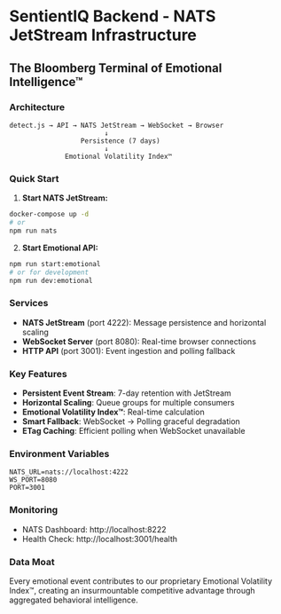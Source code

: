 # SentientIQ Backend - NATS JetStream Infrastructure

## The Bloomberg Terminal of Emotional Intelligence™

### Architecture

```
detect.js → API → NATS JetStream → WebSocket → Browser
                        ↓
                  Persistence (7 days)
                        ↓
              Emotional Volatility Index™
```

### Quick Start

1. **Start NATS JetStream:**
```bash
docker-compose up -d
# or
npm run nats
```

2. **Start Emotional API:**
```bash
npm run start:emotional
# or for development
npm run dev:emotional
```

### Services

- **NATS JetStream** (port 4222): Message persistence and horizontal scaling
- **WebSocket Server** (port 8080): Real-time browser connections
- **HTTP API** (port 3001): Event ingestion and polling fallback

### Key Features

- **Persistent Event Stream**: 7-day retention with JetStream
- **Horizontal Scaling**: Queue groups for multiple consumers
- **Emotional Volatility Index™**: Real-time calculation
- **Smart Fallback**: WebSocket → Polling graceful degradation
- **ETag Caching**: Efficient polling when WebSocket unavailable

### Environment Variables

```env
NATS_URL=nats://localhost:4222
WS_PORT=8080
PORT=3001
```

### Monitoring

- NATS Dashboard: http://localhost:8222
- Health Check: http://localhost:3001/health

### Data Moat

Every emotional event contributes to our proprietary Emotional Volatility Index™, creating an insurmountable competitive advantage through aggregated behavioral intelligence.